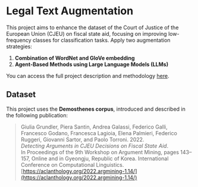 # Legal Text Augmentation
This project aims to enhance the dataset of the Court of Justice of the European Union (CJEU) on fiscal state aid, focusing on improving low-frequency classes for classification tasks. Apply two augmentation strategies:  

1. **Combination of WordNet and GloVe embedding**
2. **Agent-Based Methods using Large Language Models (LLMs)** 

You can access the full project description and methodology [here](https://github.com/safoura-banihashemi/Augmentation_Legal_Texts/blob/main/Augmentation_legal_text.pdf).

## Dataset

This project uses the **Demosthenes corpus**, introduced and described in the following publication:

> Giulia Grundler, Piera Santin, Andrea Galassi, Federico Galli, Francesco Godano, Francesca Lagioia, Elena Palmieri, Federico Ruggeri, Giovanni Sartor, and Paolo Torroni. 2022.  
> *Detecting Arguments in CJEU Decisions on Fiscal State Aid*.  
> In Proceedings of the 9th Workshop on Argument Mining, pages 143–157, Online and in Gyeongju, Republic of Korea. International Conference on Computational Linguistics.  
> [https://aclanthology.org/2022.argmining-1.14/](https://aclanthology.org/2022.argmining-1.14/)
